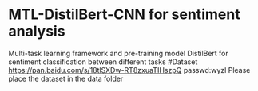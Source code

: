 # MTL-DistilBert-CNN for sentiment analysis
Multi-task learning framework and pre-training model DistilBert for sentiment classification between different tasks
#Dataset
https://pan.baidu.com/s/18tlSXDw-RT8zxuaTIHszpQ
passwd:wyzl
Please place the dataset in the data folder
